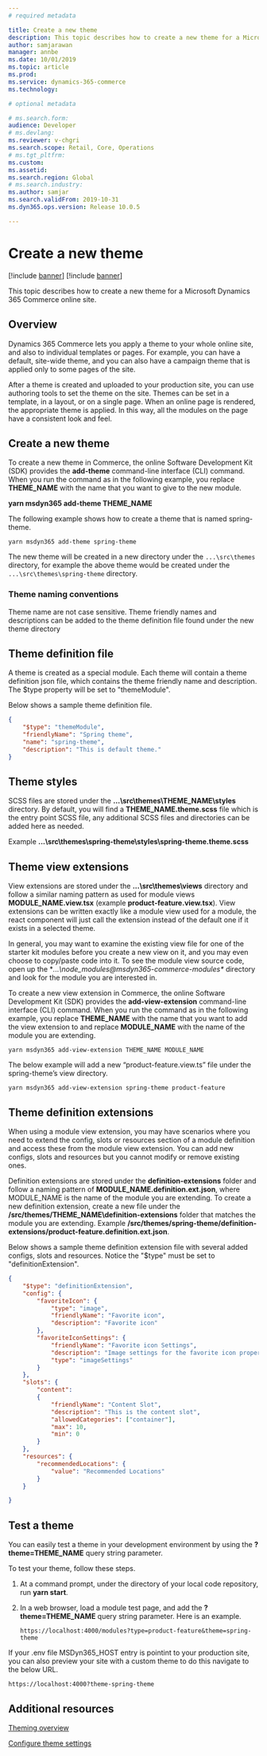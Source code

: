 ```yaml
---
# required metadata

title: Create a new theme
description: This topic describes how to create a new theme for a Microsoft Dynamics 365 Commerce online site. 
author: samjarawan
manager: annbe
ms.date: 10/01/2019
ms.topic: article
ms.prod: 
ms.service: dynamics-365-commerce
ms.technology: 

# optional metadata

# ms.search.form: 
audience: Developer
# ms.devlang: 
ms.reviewer: v-chgri
ms.search.scope: Retail, Core, Operations
# ms.tgt_pltfrm: 
ms.custom: 
ms.assetid: 
ms.search.region: Global
# ms.search.industry: 
ms.author: samjar
ms.search.validFrom: 2019-10-31
ms.dyn365.ops.version: Release 10.0.5

---
```

# Create a new theme

[!include [banner](../includes/preview-banner.md)]
[!include [banner](../includes/banner.md)]

This topic describes how to create a new theme for a Microsoft Dynamics 365 Commerce online site.

## Overview

Dynamics 365 Commerce lets you apply a theme to your whole online site, and also to individual templates or pages. For example, you can have a default, site-wide theme, and you can also have a campaign theme that is applied only to some pages of the site.

After a theme is created and uploaded to your production site, you can use authoring tools to set the theme on the site. Themes can be set in a template, in a layout, or on a single page. When an online page is rendered, the appropriate theme is applied. In this way, all the modules on the page have a consistent look and feel.

## Create a new theme

To create a new theme in Commerce, the online Software Development Kit (SDK) provides the **add-theme** command-line interface (CLI) command. When you run the command as in the following example, you replace **THEME\_NAME** with the name that you want to give to the new module. 

**yarn msdyn365 add-theme THEME\_NAME**

The following example shows how to create a theme that is named spring-theme.

```
yarn msdyn365 add-theme spring-theme
```

The new theme will be created in a new directory under the `...\src\themes` directory, for example the above theme would be created under the `...\src\themes\spring-theme` directory.  

### Theme naming conventions

Theme name are not case sensitive. Theme friendly names and descriptions can be added to the theme definition file found under the new theme directory

## Theme definition file
A theme is created as a special module.  Each theme will contain a theme definition json file, which contains the theme friendly name and description. The $type property will be set to "themeModule".

Below shows a sample theme definition file.

```json
{
    "$type": "themeModule",
    "friendlyName": "Spring theme",
    "name": "spring-theme",
    "description": "This is default theme."
}
```

## Theme styles
SCSS files are stored under the **...\src\themes\THEME_NAME\styles** directory.  By default, you will find a **THEME\_NAME.theme.scss** file which is the entry point SCSS file, any additional SCSS files and directories can be added here as needed.

Example **...\src\themes\spring-theme\styles\spring-theme.theme.scss**

## Theme view extensions
View extensions are stored under the **...\src\themes\views** directory and follow a similar naming pattern as used for module views **MODULE\_NAME.view.tsx** (example **product-feature.view.tsx**).  View extensions can be written exactly like a module view used for a module, the react component will just call the extension instead of the default one if it exists in a selected theme.

In general, you may want to examine the existing view file for one of the starter kit modules before you create a new view on it, and you may even choose to copy/paste code into it.  To see the module view source code, open up the **...\node_modules\@msdyn365-commerce-modules\** directory and look for the module you are interested in.  

To create a new view extension in Commerce, the online Software Development Kit (SDK) provides the **add-view-extension** command-line interface (CLI) command. When you run the command as in the following example, you replace **THEME\_NAME** with the name that you want to add the view extension to and replace **MODULE\_NAME** with the name of the module you are extending.

```yarn msdyn365 add-view-extension THEME_NAME MODULE_NAME```

The below example will add a new “product-feature.view.ts” file under the spring-theme’s view directory.

```yarn msdyn365 add-view-extension spring-theme product-feature```

## Theme definition extensions
When using a module view extension, you may have scenarios where you need to extend the config, slots or resources section of a module definition and access these from the module view extension. You can add new configs, slots and resources but you cannot modify or remove existing ones.

Definition extensions are stored under the **definition-extensions** folder and follow a naming pattern of **MODULE\_NAME.definition.ext.json**, where MODULE_NAME is the name of the module you are extending.  To create a new definition extension, create a new file under the **/src/themes/THEME\_NAME\definition-extensions** folder that matches the module you are extending.  Example **/src/themes/spring-theme/definition-extensions/product-feature.definition.ext.json**.

Below shows a sample theme definition extension file with several added configs, slots and resources.  Notice the "$type" must be set to "definitionExtension".

```json
{
    "$type": "definitionExtension",
    "config": {
        "favoriteIcon": {
            "type": "image",
            "friendlyName": "Favorite icon",
            "description": "Favorite icon"
        },
        "favoriteIconSettings": {
            "friendlyName": "Favorite icon Settings",
            "description": "Image settings for the favorite icon property",
            "type": "imageSettings"
        }
    },
    "slots": {
        "content":
        {
            "friendlyName": "Content Slot",
            "description": "This is the content slot",
            "allowedCategories": ["container"],
            "max": 10,
            "min": 0
        }
    },
    "resources": {
        "recommendedLocations": {
            "value": "Recommended Locations"
        }
    }

}
```

## Test a theme
You can easily test a theme in your development environment by using the **?theme=THEME\_NAME** query string parameter.

To test your theme, follow these steps.

1. At a command prompt, under the directory of your local code repository, run **yarn start**. 
1. In a web browser, load a module test page, and add the **?theme=THEME\_NAME** query string parameter. Here is an example.

    `https://localhost:4000/modules?type=product-feature&theme=spring-theme`

If your .env file MSDyn365_HOST entry is pointint to your production site, you can also preview your site with a custom theme to do this navigate to the below URL.

```https://localhost:4000?theme-spring-theme```

## Additional resources

[Theming overview](theming.md)

[Configure theme settings](configure-theme-settings.md)
